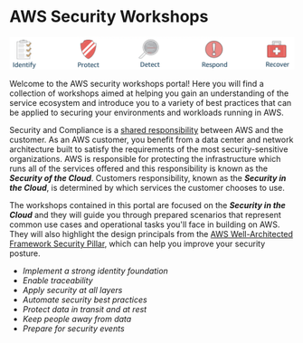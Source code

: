 # AWS Security Workshops

![Components](assets/images/csf-core-functions.png "NIST Cybersecurity Framework Core Functions")

Welcome to the AWS security workshops portal!  Here you will find a collection of workshops aimed at helping you gain an understanding of the service ecosystem and introduce you to a variety of best practices that can be applied to securing your environments and workloads running in AWS.  

Security and Compliance is a <a href="https://aws.amazon.com/compliance/shared-responsibility-model/" target="_blank">shared responsibility</a> between AWS and the customer.  As an AWS customer, you benefit from a data center and network architecture built to satisfy the requirements of the most security-sensitive organizations.  AWS is responsible for protecting the infrastructure which runs all of the services offered and this responsibility is known as the ***Security of the Cloud***.  Customers responsibility, known as the ***Security in the Cloud***, is determined by which services the customer chooses to use.  

The workshops contained in this portal are focused on the ***Security in the Cloud*** and they will guide you through prepared scenarios that represent common use cases and operational tasks you'll face in building on AWS.  They will also highlight the design principals from the <a href="https://d1.awsstatic.com/whitepapers/architecture/AWS-Security-Pillar.pdf" target="_blank">AWS Well-Architected Framework Security Pillar</a>, which can help you improve your security posture.

* *Implement a strong identity foundation*
* *Enable traceability*
* *Apply security at all layers*
* *Automate security best practices*
* *Protect data in transit and at rest*
* *Keep people away from data*
* *Prepare for security events*